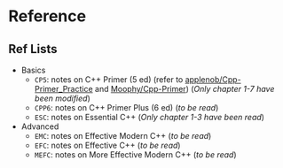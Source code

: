 # Reference

## Ref  Lists

* Basics
  * `CP5`: notes on C++ Primer (5 ed) (refer to [applenob/Cpp-Primer_Practice](https://github.com/applenob/Cpp_Primer_Practice) and [Moophy/Cpp-Primer](https://github.com/Mooophy/Cpp-Primer)) (*Only chapter 1-7 have been modified*)
  * `CPP6`: notes on C++ Primer Plus (6 ed) (*to be read*)
  * `ESC`: notes on Essential C++ (*Only chapter 1-3 have been read*)
* Advanced
  * `EMC`: notes on Effective Modern C++ (*to be read*)
  * `EFC`: notes on Effective C++ (*to be read*)
  * `MEFC`: notes on More Effective Modern C++ (*to be read*)